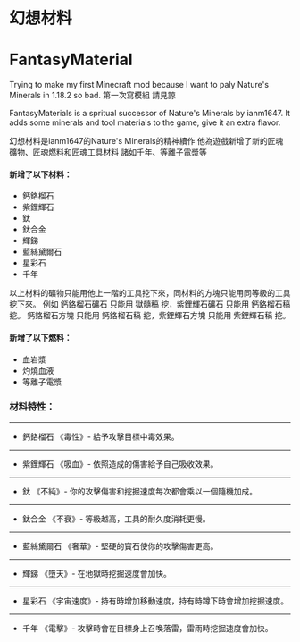 # 幻想材料
# FantasyMaterial
Trying to make my first Minecraft mod because I want to paly Nature's Minerals in 1.18.2 so bad.
第一次寫模組 請見諒

FantasyMaterials is a spritual successor of Nature's Minerals by ianm1647.
It adds some minerals and tool materials to the game, give it an extra flavor.

幻想材料是ianm1647的Nature's Minerals的精神續作
他為遊戲新增了新的匠魂礦物、匠魂燃料和匠魂工具材料 諸如千年、等離子電漿等

#### 新增了以下材料：
- 鈣鉻榴石
- 紫鋰輝石
- 鈦
- 鈦合金
- 輝銻
- 藍絲黛爾石
- 星彩石
- 千年

以上材料的礦物只能用他上一階的工具挖下來，同材料的方塊只能用同等級的工具挖下來。
例如 鈣鉻榴石礦石 只能用 獄髓稿 挖，紫鋰輝石礦石 只能用 鈣鉻榴石稿 挖。
 鈣鉻榴石方塊 只能用 鈣鉻榴石稿 挖，紫鋰輝石方塊 只能用 紫鋰輝石稿 挖。
#### 新增了以下燃料：
- 血岩漿
- 灼燒血液
- 等離子電漿
### 材料特性：
***
- 鈣鉻榴石
《毒性》- 給予攻擊目標中毒效果。
***
- 紫鋰輝石
《吸血》- 依照造成的傷害給予自己吸收效果。
***
- 鈦
《不純》- 你的攻擊傷害和挖掘速度每次都會乘以一個隨機加成。
***
- 鈦合金
《不衰》- 等級越高，工具的耐久度消耗更慢。
***
- 藍絲黛爾石
《奢華》- 堅硬的寶石使你的攻擊傷害更高。
***
- 輝銻
《墮天》- 在地獄時挖掘速度會加快。
***
- 星彩石
《宇宙速度》- 持有時增加移動速度，持有時蹲下時會增加挖掘速度。
***
- 千年
《電擊》- 攻擊時會在目標身上召喚落雷，雷雨時挖掘速度會加快。